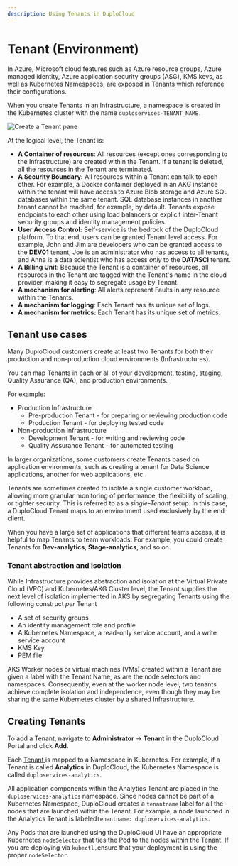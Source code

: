 ```yaml
---
description: Using Tenants in DuploCloud
---
```


# Tenant (Environment)

In Azure, Microsoft cloud features such as Azure resource groups, Azure managed identity, Azure application security groups (ASG), KMS keys, as well as Kubernetes Namespaces, are exposed in Tenants which reference their configurations.

When you create Tenants in an Infrastructure, a namespace is created in the Kubernetes cluster with the name `duploservices-TENANT_NAME.`

![Create a Tenant pane](<../../.gitbook/assets/image (16) (3).png>)

At the logical level, the Tenant is:

* **A Container of resources**: All resources (except ones corresponding to the Infrastructure) are created within the Tenant. If a tenant is deleted, all the resources in the Tenant are terminated.
* **A Security Boundary:** All resources within a Tenant can talk to each other. For example, a Docker container deployed in an AKG instance within the tenant will have access to Azure Blob storage and Azure SQL databases within the same tenant. SQL database instances in another tenant cannot be reached, for example, by default. Tenants expose endpoints to each other using load balancers or explicit inter-Tenant security groups and identity management policies.
* **User Access Control:** Self-service is the bedrock of the DuploCloud platform. To that end, users can be granted Tenant level access. For example, John and Jim are developers who can be granted access to the **DEV01** tenant, Joe is an administrator who has access to all tenants, and Anna is a data scientist who has access _only_ to the **DATASCI** tenant.
* **A Billing Unit**: Because the Tenant is a container of resources, all resources in the Tenant are tagged with the Tenant's name in the cloud provider, making it easy to segregate usage by Tenant.
* **A mechanism for alerting**: All alerts represent Faults in any resource within the Tenants.
* **A mechanism for logging**: Each Tenant has its unique set of logs.
* **A mechanism for metrics:** Each Tenant has its unique set of metrics.

## Tenant use cases

Many DuploCloud customers create at least two Tenants for both their production and non-production cloud environments (Infrastructures).&#x20;

You can map Tenants in each or all of your development, testing, staging, Quality Assurance (QA), and production environments.&#x20;

For example:

* Production Infrastructure &#x20;
  * Pre-production Tenant - for preparing or reviewing production code
  * Production Tenant - for deploying tested code&#x20;
* Non-production Infrastructure
  * Development Tenant - for writing and reviewing code
  * Quality Assurance Tenant - for automated testing

In larger organizations, some customers create Tenants based on application environments, such as creating a tenant for Data Science applications, another for web applications, etc.&#x20;

Tenants are sometimes created to isolate a single customer workload, allowing more granular monitoring of performance, the flexibility of scaling, or tighter security. This is referred to as a _single-Tenant_ setup. In this case, a DuploCloud Tenant maps to an environment used exclusively by the end client. &#x20;

When you have a large set of applications that different teams access, it is helpful to map Tenants to team workloads. For example, you could create Tenants for **Dev-analytics**, **Stage-analytics**, and so on.

### Tenant abstraction and isolation

While Infrastructure provides abstraction and isolation at the Virtual Private Cloud (VPC) and Kubernetes/AKG Cluster level, the Tenant supplies the next level of isolation implemented in AKS by segregating Tenants using the following construct _per_ Tenant

* A set of security groups
* An identity management role and profile
* A Kubernetes Namespace, a read-only service account, and a write service account
* KMS Key
* PEM file

AKS Worker nodes or virtual machines (VMs) created within a Tenant are given a label with the Tenant Name, as are the node selectors and namespaces. Consequently, even at the worker node level, two tenants achieve complete isolation and independence, even though they may be sharing the same Kubernetes cluster by a shared Infrastructure.

## Creating Tenants

To add a Tenant, navigate to **Administrator** -> **Tenant** in the DuploCloud Portal and click **Add**.

Each [Tenant ](../azure-services/tenants.md)is mapped to a Namespace in Kubernetes. For example, if a Tenant is called **Analytics** in DuploCloud, the Kubernetes Namespace is called `duploservices-analytics`.&#x20;

All application components within the Analytics Tenant are placed in the `duploservices-analytics` namespace. Since nodes cannot be part of a Kubernetes Namespace, DuploCloud creates a `tenantname` label for all the nodes that are launched within the Tenant. For example, a node launched in the Analytics Tenant is labeled`tenantname: duploservices-analytics`.&#x20;

Any Pods that are launched using the DuploCloud UI have an appropriate Kubernetes `nodeSelector` that ties the Pod to the nodes within the Tenant. If you are deploying via `kubectl,`ensure that your deployment is using the proper `nodeSelector`.
